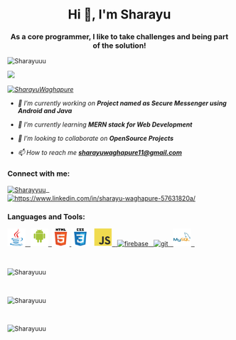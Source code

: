<h1 align="center">Hi 👋, I'm Sharayu</h1>
<b><h3 align="center">As a core programmer, I like to take challenges and being part of the solution!</h3></b>

<p align="left"> <img src="https://komarev.com/ghpvc/?username=Sharayuuu&label=Profile%20views&color=0e75b6&style=flat" alt="Sharayuuu" /> </p>



<img src="https://img.shields.io/twitter/follow/Sharayyuu"><i>
 
<p align="left"> <a href="https://www.linkedin.com/in/sharayu-waghapure-57631820a/" target="blank"><img src="https://img.shields.io/badge/LinkedIn-0077B5?style=for-the-badge&logo=linkedin&logoColor=white" alt="SharayuWaghapure" /></a> </p>

- 🔭 I’m currently working on **Project named as Secure Messenger using Android and Java**

- 🌱 I’m currently learning **MERN stack for Web Development**

- 👯 I’m looking to collaborate on **OpenSource Projects**

- 📫 How to reach me **sharayuwaghapure11@gmail.com**
</i>
<h3 align="left">Connect with me:</h3>
<p align="left">
<a href="https://twitter.com/Sharayyuu" target="blank"><img align="center" src="https://raw.githubusercontent.com/rahuldkjain/github-profile-readme-generator/master/src/images/icons/Social/twitter.svg" alt="Sharayyuu" height="30" width="40" />&nbsp;&nbsp;</a>
<a href="https://www.linkedin.com/in/sharayu-waghapure-57631820a/" target="blank"><img align="center" src="https://raw.githubusercontent.com/rahuldkjain/github-profile-readme-generator/master/src/images/icons/Social/linked-in-alt.svg" alt="https://www.linkedin.com/in/sharayu-waghapure-57631820a/" height="30" width="40" /></a>
</p>

<h3 align="left">Languages and Tools:</h3>
<p align="left"> <a href="https://www.java.com" target="_blank" rel="noreferrer"> <img src="https://raw.githubusercontent.com/devicons/devicon/master/icons/java/java-original.svg" alt="java" width="40" height="40"/> &nbsp; </a><a href="https://developer.android.com" target="_blank" rel="noreferrer"><img src="https://raw.githubusercontent.com/devicons/devicon/master/icons/android/android-original-wordmark.svg" alt="android" width="40" height="40"/>&nbsp;</a></a><a href="https://www.w3.org/html/" target="_blank" rel="noreferrer"> <img src="https://raw.githubusercontent.com/devicons/devicon/master/icons/html5/html5-original-wordmark.svg" alt="html5" width="40" height="40"/> </a> <a href="https://www.w3schools.com/css/" target="_blank" rel="noreferrer"> </a> <img src="https://raw.githubusercontent.com/devicons/devicon/master/icons/css3/css3-original-wordmark.svg" alt="css3" width="40" height="40"/> &nbsp; </a> <a href="https://developer.mozilla.org/en-US/docs/Web/JavaScript" target="_blank" rel="noreferrer"> <img src="https://raw.githubusercontent.com/devicons/devicon/master/icons/javascript/javascript-original.svg" alt="javascript" width="40" height="40"/> &nbsp;<a href="https://firebase.google.com/" target="_blank" rel="noreferrer"> <img src="https://www.vectorlogo.zone/logos/firebase/firebase-icon.svg" alt="firebase" width="40" height="40"/> &nbsp; </a> <a href="https://git-scm.com/" target="_blank" rel="noreferrer"> <img src="https://www.vectorlogo.zone/logos/git-scm/git-scm-icon.svg" alt="git" width="40" height="40"/> <a href="https://www.mysql.com/" target="_blank" rel="noreferrer">&nbsp; <img src="https://raw.githubusercontent.com/devicons/devicon/master/icons/mysql/mysql-original-wordmark.svg" alt="mysql" width="40" height="40"/>  &nbsp;</a> </p><br>

<p><img align="center" src="https://github-readme-stats.vercel.app/api/top-langs?username=Sharayuuu&show_icons=true&locale=en&layout=compact" alt="Sharayuuu" /></p><br>

<p><img align="center" src="https://github-readme-stats.vercel.app/api?username=Sharayuuu&show_icons=true&locale=en" alt="Sharayuuu" /></p><br>

<p><img align="center" src="https://github-readme-streak-stats.herokuapp.com/?user=Sharayuuu&" alt="Sharayuuu" /></p>
